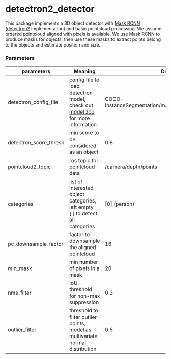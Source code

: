 # detectron2_detector

This package implements a 3D object detector with [Mask RCNN](https://arxiv.org/pdf/1703.06870.pdf) ([detectron2](https://github.com/facebookresearch/detectron2) implementation) and basic pointcloud processing. 
We assume ordered pointcloud aligned with pixels is available. We use Mask RCNN to produce masks for objects, then use these masks to extract points belong to the objects and estimate position and size. 

### Parameters
| parameters       | Meaning        | Default |
| ---------------- | ------------- | ------- |
| detectron_config_file | config file to load detectron model, <br> check out [model zoo](https://github.com/facebookresearch/detectron2/blob/master/MODEL_ZOO.md) for more information | COCO-InstanceSegmentation/mask_rcnn_R_50_FPN_3x.yaml |
| detectron_score_thresh | min score to be considered as an object | 0.8 |
| pointcloud2_topic | ros topic for pointcloud data | /camera/depth/points |
| categories | list of interested object categories, <br> left empty `[]` to detect all categories | [0] (person) |
| pc_downsample_factor | factor to downsample the aligned pointcloud | 16 |
| min_mask | min number of pixels in a mask | 20 |
| nms_filter | IoU threshold for non-max suppression | 0.3 |
| outlier_filter | threshold to filter outlier points, <br> model as multivariate normal distribution | 0.5 |
